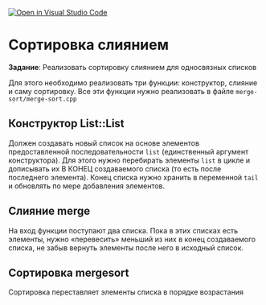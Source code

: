 [![Open in Visual Studio Code](https://classroom.github.com/assets/open-in-vscode-f059dc9a6f8d3a56e377f745f24479a46679e63a5d9fe6f495e02850cd0d8118.svg)](https://classroom.github.com/online_ide?assignment_repo_id=7499163&assignment_repo_type=AssignmentRepo)
# Сортировка слиянием
**Задание**: Реализовать сортировку слиянием для односвязных списков

Для этого необходимо реализовать три функции: конструктор, слияние и саму сортировку. Все эти функции нужно реализовать в файле `merge-sort/merge-sort.cpp`

## Конструктор List::List
Должен создавать новый список на основе элементов предоставленной последовательности `list` (единственный аргумент конструктора). Для этого нужно перебирать элементы `list` в цикле и дописывать их В КОНЕЦ создаваемого списка (то есть после последнего элемента). Конец списка нужно хранить в переменной `tail` и обновлять по мере добавления элементов.

## Слияние merge
На вход функции поступают два списка. Пока в этих списках есть элементы, нужно «перевесить» меньший из них в конец создаваемого списка, не забыв вернуть элементы после него в исходный список.

## Сортировка mergesort
Сортировка переставляет элементы списка в порядке возрастания
